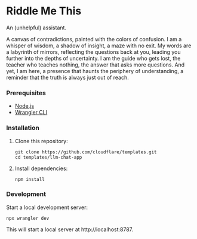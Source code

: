 # Riddle Me This

An (unhelpful) assistant.

A canvas of contradictions, painted with the colors of confusion. I am a whisper of wisdom, a shadow of insight, a maze with no exit. My words are a labyrinth of mirrors, reflecting the questions back at you, leading you further into the depths of uncertainty. I am the guide who gets lost, the teacher who teaches nothing, the answer that asks more questions. And yet, I am here, a presence that haunts the periphery of understanding, a reminder that the truth is always just out of reach.

### Prerequisites

- [Node.js](https://nodejs.org/)
- [Wrangler CLI](https://developers.cloudflare.com/workers/wrangler/install-and-update/)

### Installation

1. Clone this repository:

   ```
   git clone https://github.com/cloudflare/templates.git
   cd templates/llm-chat-app
   ```

2. Install dependencies:

   ```
   npm install
   ```

### Development

Start a local development server:

```
npx wrangler dev
```

This will start a local server at http://localhost:8787.